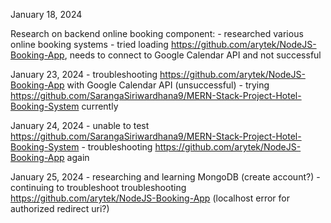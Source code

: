 January 18, 2024

Research on backend online booking component:
    - researched various online booking systems
    - tried loading https://github.com/arytek/NodeJS-Booking-App, needs to connect to Google Calendar API and not successful

January 23, 2024
    - troubleshooting https://github.com/arytek/NodeJS-Booking-App with Google Calendar API (unsuccessful)
    - trying https://github.com/SarangaSiriwardhana9/MERN-Stack-Project-Hotel-Booking-System currently

January 24, 2024
    - unable to test https://github.com/SarangaSiriwardhana9/MERN-Stack-Project-Hotel-Booking-System
    - troubleshooting https://github.com/arytek/NodeJS-Booking-App again

January 25, 2024
    - researching and learning MongoDB (create account?)
    - continuing to troubleshoot troubleshooting https://github.com/arytek/NodeJS-Booking-App (localhost error for authorized redirect uri?)